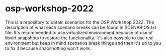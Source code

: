 # osp-workshop-2022
This is a repository to obtain scenarios for the OSP Workshop 2022. The
description of what each scenario breaks can be found in SCENARIOS.txt file.
It's recommended to use virtualized environment because of use of libvirt
snapshots to restore the functionality. It's also possible to use real environment
but keep in mind scenarios break things and then it's up to you
to fix it because snapshotting won't work.

